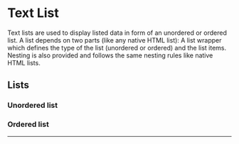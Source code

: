 # Text List

Text lists are used to display listed data in form of an unordered or ordered list. A list depends on two parts (like any native HTML list): A list wrapper which defines the type of the list (unordered or ordered) and the list items. Nesting is also provided and follows the same nesting rules like native HTML lists.

## Lists

### Unordered list

<Playground :themeable="true">
  <template v-slot="{theme}">
    <p-text-list :theme="theme">
      <p-text-list-item>First level - Lorem ipsum dolor sit amet</p-text-list-item>
      <p-text-list-item>
        Lorem ipsum dolor sit amet <a href="#">linked text</a> et, <b>bold text</b> &amp; <strong>strong text</strong>
        <p-text-list :theme="theme">
          <p-text-list-item>Second level - Lorem ipsum dolor sit amet</p-text-list-item>
          <p-text-list-item>Lorem ipsum</p-text-list-item>
        </p-text-list>
      </p-text-list-item>
      <p-text-list-item>First level - Lorem ipsum dolor sit amet</p-text-list-item>
    </p-text-list>
  </template>
</Playground>

### Ordered list 

<Playground :themeable="true">
  <template v-slot="{theme}">
    <p-text-list list-type="ordered" :theme="theme">
      <p-text-list-item>First level - Lorem ipsum dolor sit amet</p-text-list-item>
      <p-text-list-item>
        Lorem ipsum dolor sit amet <a href="#">linked text</a> et, <b>bold text</b> &amp; <strong>strong text</strong>
        <p-text-list list-type="ordered" :theme="theme">
          <p-text-list-item>Second level - Lorem ipsum dolor sit amet</p-text-list-item>
          <p-text-list-item>Lorem ipsum</p-text-list-item>
        </p-text-list>
      </p-text-list-item>
      <p-text-list-item>First level - Lorem ipsum dolor sit amet</p-text-list-item>
    </p-text-list>
  </template>
</Playground>

---
